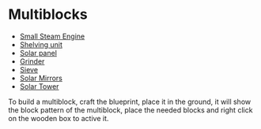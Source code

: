 # Multiblocks

- [Small Steam Engine](6.1-small-steam-engine)
- [Shelving unit](6.2-shelving-unit)
- [Solar panel](6.3-solar-panel)
- [Grinder](2.3-grinder)
- [Sieve](2.4-sieve)
- [Solar Mirrors](6.4-solar-mirror)
- [Solar Tower](6.5-solar-tower)

To build a multiblock, craft the blueprint, place it in the ground, it will show the block pattern of the multiblock, 
place the needed blocks and right click on the wooden box to active it.